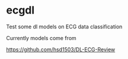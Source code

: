 # ecgdl
Test some dl models on ECG data classification

Currently models come from 

https://github.com/hsd1503/DL-ECG-Review
